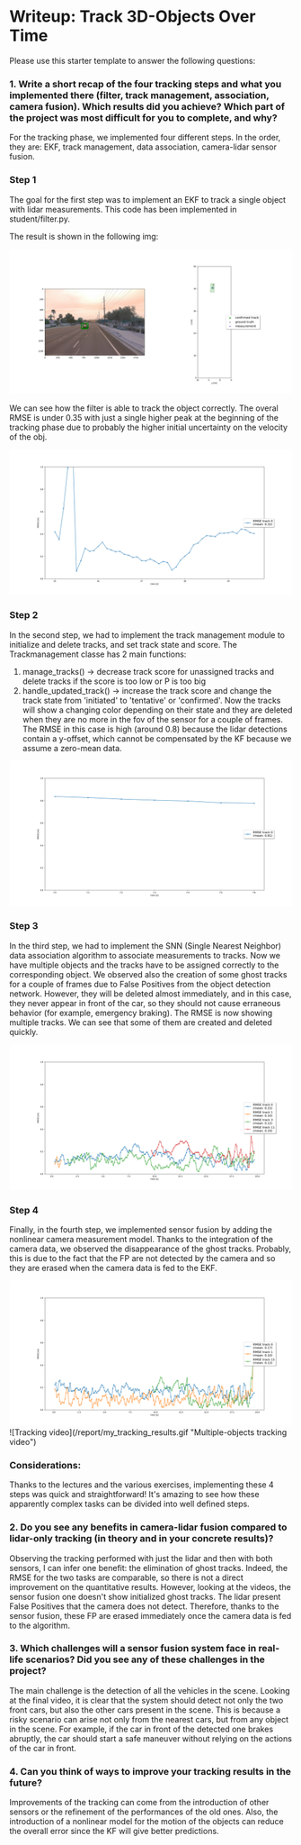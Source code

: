 # Writeup: Track 3D-Objects Over Time

Please use this starter template to answer the following questions:

### 1. Write a short recap of the four tracking steps and what you implemented there (filter, track management, association, camera fusion). Which results did you achieve? Which part of the project was most difficult for you to complete, and why?

For the tracking phase, we implemented four different steps. In the order, they are: EKF, track management, data association, camera-lidar sensor fusion.

### Step 1
The goal for the first step was to implement an EKF to track a single object with lidar measurements. This code has been implemented in student/filter.py.

The result is shown in the following img:

<img src="report/final_frame_step1.png"/>

We can see how the filter is able to track the object correctly. The overal RMSE is under 0.35 with just a single higher peak at the beginning of the tracking phase due to probably the higher initial uncertainty on the velocity of the obj.

<img src="report/rmse_step1.png"/>

### Step 2
In the second step, we had to implement the track management module to initialize and delete tracks, and set track state and score.
The Trackmanagement classe has 2 main functions:
1. manage_tracks() -> decrease track score for unassigned tracks and delete tracks if the score is too low or P is too big
2. handle_updated_track() -> increase the track score and change the track state from 'initiated' to 'tentative' or 'confirmed'.
Now the tracks will show a changing color depending on their state and they are deleted when they are no more in the fov of the sensor for a couple of frames.
The RMSE in this case is high (around 0.8) because the lidar detections contain a y-offset, which cannot be compensated by the KF because we assume a zero-mean data.

<img src="report/rmse_step2.png"/>

### Step 3
In the third step, we had to implement the SNN (Single Nearest Neighbor) data association algorithm to associate measurements to tracks. Now we have multiple objects and the tracks have to be assigned correctly to the corresponding object. We observed also the creation of some ghost tracks for a couple of frames due to False Positives from the object detection network. However, they will be deleted almost immediately, and in this case, they never appear in front of the car, so they should not cause erraneous behavior (for example, emergency braking).
The RMSE is now showing multiple tracks. We can see that some of them are created and deleted quickly.

<img src="report/rmse_step3.png"/>

### Step 4
Finally, in the fourth step, we implemented sensor fusion by adding the nonlinear camera measurement model. 
Thanks to the integration of the camera data, we observed the disappearance of the ghost tracks. Probably, this is due to the fact that the FP are not detected by the camera and so they are erased when the camera data is fed to the EKF.

<img src="report/rmse_step4.png"/>
![Tracking video](/report/my_tracking_results.gif "Multiple-objects tracking video")

### Considerations: 
Thanks to the lectures and the various exercises, implementing these 4 steps was quick and straightforward! It's amazing to see how these apparently complex tasks can be divided into well defined steps.

### 2. Do you see any benefits in camera-lidar fusion compared to lidar-only tracking (in theory and in your concrete results)? 
Observing the tracking performed with just the lidar and then with both sensors, I can infer one benefit: the elimination of ghost tracks. Indeed, the RMSE for the two tasks are comparable, so there is not a direct improvement on the quantitative results. However, looking at the videos, the sensor fusion one doesn't show initialized ghost tracks. The lidar present False Positives that the camera does not detect. Therefore, thanks to the sensor fusion, these FP are erased immediately once the camera data is fed to the algorithm.

### 3. Which challenges will a sensor fusion system face in real-life scenarios? Did you see any of these challenges in the project?
The main challenge is the detection of all the vehicles in the scene. Looking at the final video, it is clear that the system should detect not only the two front cars, but also the other cars present in the scene. This is because a risky scenario can arise not only from the nearest cars, but from any object in the scene. For example, if the car in front of the detected one brakes abruptly, the car should start a safe maneuver without relying on the actions of the car in front.

### 4. Can you think of ways to improve your tracking results in the future?
Improvements of the tracking can come from the introduction of other sensors or the refinement of the performances of the old ones. Also, the introduction of a nonlinear model for the motion of the objects can reduce the overall error since the KF will give better predictions.



